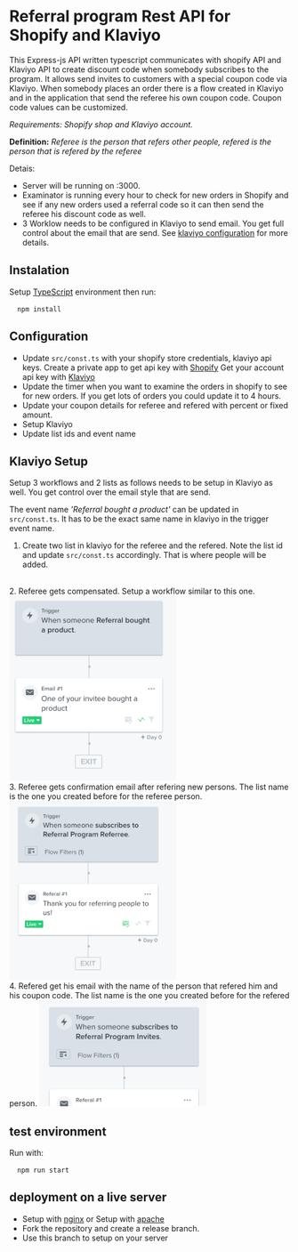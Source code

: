 # Referral program Rest API for Shopify and Klaviyo

This Express-js API written typescript communicates with shopify API and Klaviyo API to create discount code when somebody subscribes to the program. It allows send invites to customers with a special coupon code via Klaviyo. When somebody places an order there is a flow created in Klaviyo and in the application that send the referee his own coupon code.
Coupon code values can be customized.

*Requirements: Shopify shop and Klaviyo account.*

**Definition:** *Referee is the person that refers other people, refered is the person that is refered by the referee*

Detais:
* Server will be running on :3000.
* Examinator is running every hour to check for new orders in Shopify and see if any new orders used a referral code so it can then send the referee his discount code as well.
* 3 Worklow needs to be configured in Klaviyo to send email. You get full control about the email that are send. See [klaviyo configuration](#config-klaviyo) for more details.



## Instalation

Setup [TypeScript](https://www.freecodecamp.org/news/how-to-set-up-a-typescript-project-67b427114884/) environment then run:
```
  npm install
```

## Configuration

* Update `src/const.ts` with your shopify store credentials, klaviyo api keys.
Create a private app to get api key with [Shopify](https://shopify.dev/tutorials/authenticate-a-private-app-with-shopify-admin)
Get your account api key with [Klaviyo](https://help.klaviyo.com/hc/en-us/articles/115005062267-Manage-Your-Account-s-API-Keys)
* Update the timer when you want to examine the orders in shopify to see for new orders. If you get lots of orders you could update it to 4 hours.
* Update your coupon details for referee and refered with percent or fixed amount.
* Setup Klaviyo
* Update list ids and event name



## <a name="config-klaviyo"></a>Klaviyo Setup

Setup 3 workflows and 2 lists as follows needs to be setup in Klaviyo as well. You get control over the email style that are send.

The event name *'Referral bought a product'* can be updated in `src/const.ts`.
It has to be the exact same name in klaviyo in the trigger event name.

1. Create two list in klaviyo for the referee and the refered.
  Note the list id and update `src/const.ts` accordingly. That is where people will be added.
<br/>
2. Referee gets compensated. Setup a workflow similar to this one.
<img src="doc/klaviyo-brought.png" width="300">
<br/>
3. Referee gets confirmation email after refering new persons.
   The list name is the one you created before for the referee person.
<img src="doc/referee.png" width="300">
<br/>
4. Refered get his email with the name of the person that refered him and his coupon code.
   The list name is the one you created before for the refered person.
<img src="doc/refered.png" width="300">
<br/>

## test environment

Run with:
```
  npm run start
```

## deployment on a live server

* Setup with [nginx](https://www.digitalocean.com/community/tutorials/how-to-set-up-a-node-js-application-for-production-on-ubuntu-16-04) or Setup with [apache](https://www.ionos.com/community/server-cloud-infrastructure/nodejs/set-up-a-nodejs-app-for-a-website-with-apache-on-ubuntu-1604/)
* Fork the repository and create a release branch.
* Use this branch to setup on your server